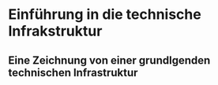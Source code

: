 # Einführung in die technische Infrakstruktur

## Eine Zeichnung von einer grundlgenden technischen Infrastruktur

